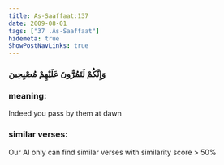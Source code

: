 ```yaml
---
title: As-Saaffaat:137
date: 2009-08-01
tags: ["37 .As-Saaffaat"]
hidemeta: true 
ShowPostNavLinks: true 
---
```

### وَإِنَّكُمْ لَتَمُرُّونَ عَلَيْهِمْ مُصْبِحِينَ
### meaning: 
Indeed you pass by them at dawn
### similar verses: 

Our AI only can find similar verses with similarity score > 50% 




